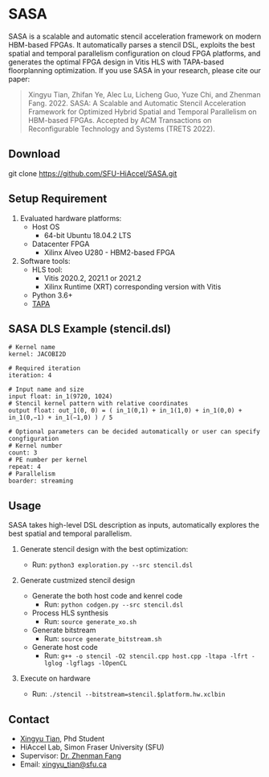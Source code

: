 # SASA
SASA is a scalable and automatic stencil acceleration framework on modern HBM-based FPGAs. It automatically parses a stencil DSL, exploits the best spatial and temporal parallelism configuration on cloud FPGA platforms, and generates the optimal FPGA design in Vitis HLS with TAPA-based floorplanning optimization. If you use SASA in your research, please cite our paper:

> Xingyu Tian, Zhifan Ye, Alec Lu, Licheng Guo, Yuze Chi, and Zhenman Fang. 2022. SASA: A Scalable and Automatic Stencil Acceleration Framework for Optimized Hybrid Spatial and Temporal Parallelism on HBM-based FPGAs. Accepted by ACM Transactions on Reconfigurable Technology and Systems (TRETS 2022).

## Download 

git clone https://github.com/SFU-HiAccel/SASA.git

## Setup Requirement

1. Evaluated hardware platforms:
	+ Host OS
		+ 64-bit Ubuntu 18.04.2 LTS
	+ Datacenter FPGA 
		+ Xilinx Alveo U280 - HBM2-based FPGA
2. Software tools:
	+ HLS tool:
		+ Vitis 2020.2, 2021.1 or 2021.2
		+ Xilinx Runtime (XRT) corresponding version with Vitis
	+ Python 3.6+
	+ [TAPA](https://github.com/UCLA-VAST/tapa)
	
## SASA DLS Example (stencil.dsl)
```
# Kernel name
kernel: JACOBI2D

# Required iteration
iteration: 4

# Input name and size
input float: in_1(9720, 1024)
# Stencil kernel pattern with relative coordinates
output float: out_1(0, 0) = ( in_1(0,1) + in_1(1,0) + in_1(0,0) + in_1(0,−1) + in_1(−1,0) ) / 5

# Optional parameters can be decided automatically or user can specify congfiguration
# Kernel number
count: 3
# PE number per kernel
repeat: 4
# Parallelism
boarder: streaming
```

## Usage 

SASA takes high-level DSL description as inputs, automatically explores the best spatial and temporal parallelism.

1. Generate stencil design with the best optimization: 
	+ Run: `python3 exploration.py --src stencil.dsl`

2. Generate custmized stencil design
	+ Generate the both host code and kenrel code
		+ Run:  `python codgen.py --src stencil.dsl`
	+ Process HLS synthesis
		+ Run: `source generate_xo.sh`
	+ Generate bitstream
		+ Run: `source generate_bitstream.sh`
	+ Generate host code
		+ Run: `g++ -o stencil -O2 stencil.cpp host.cpp -ltapa -lfrt -lglog -lgflags -lOpenCL`

3. Execute on hardware
	+ Run: `./stencil --bitstream=stencil.$platform.hw.xclbin`


## Contact
+ [Xingyu Tian](http://www.sfu.ca/~xingyut/), Phd Student 
+ HiAccel Lab, Simon Fraser University (SFU)
+ Supervisor: [Dr. Zhenman Fang](http://www.sfu.ca/~zhenman/group.html)
+ Email: xingyu_tian@sfu.ca
